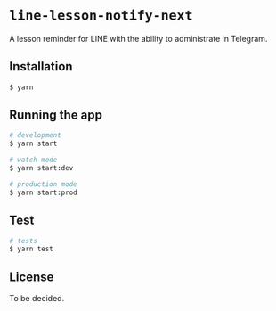 # `line-lesson-notify-next`

A lesson reminder for LINE with the ability to administrate in Telegram.

## Installation

```bash
$ yarn
```

## Running the app

```bash
# development
$ yarn start

# watch mode
$ yarn start:dev

# production mode
$ yarn start:prod
```

## Test

```bash
# tests
$ yarn test
```

## License

To be decided.
